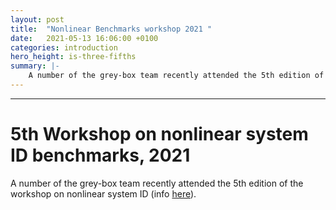 ```yaml
---
layout: post
title:  "Nonlinear Benchmarks workshop 2021 "
date:   2021-05-13 16:06:00 +0100
categories: introduction
hero_height: is-three-fifths
summary: |-
    A number of the grey-box team recently attended the 5th edition of the workshop on nonlinear system ID benchmarks (info [here](https://sites.google.com/view/nonlinear-benchmark/benchmarks?authuser=0)).
---
```

---
# 5th Workshop on nonlinear system ID benchmarks, 2021


A number of the grey-box team recently attended the 5th edition of the workshop on nonlinear system ID (info [here](https://sites.google.com/view/nonlinear-benchmark/benchmarks?authuser=0)).
